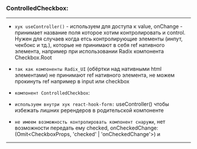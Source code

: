 ### ControlledCheckbox:

---

- `хук useController()` - используем для доступа к value, onChange - принимает название поля которое
  хотим контролировать и control. Нужен для случаев когда етсь контролирующие элементы (инпут, чекбокс и тд.),
  которые не принимают в себя ref нативного элемента, например при использовании Radix компонента Checkbox.Root

- `так как компоненты Radix_UI` (обёртки над нативными html элементами) не принимают
  ref нативного элемента, не можем прокинуть ref например в input или checkbox

- `компонент ControlledCheckbox`:
- `используем внутри хук react-hook-form:` useController() чтобы избежать лишних ререндеров
  в родительской компоненте
- `не имеем возможность контролировать компонент снаружи`, нет возможности передать ему checked, onCheckedChange:
  (Omit<CheckboxProps, 'checked' | 'onCheckedChange'>) и

---

###
